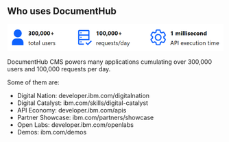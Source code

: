 ## Who uses DocumentHub

![Who uses DocumentHub](_attachments/who2.png)

DocumentHub CMS powers many applications cumulating over 300,000 users and 100,000 requests per day.

Some of them are:
- Digital Nation: developer.ibm.com/digitalnation
- Digital Catalyst: ibm.com/skills/digital-catalyst
- API Economy: developer.ibm.com/apis
- Partner Showcase: ibm.com/partners/showcase
- Open Labs: developer.ibm.com/openlabs
- Demos: ibm.com/demos
